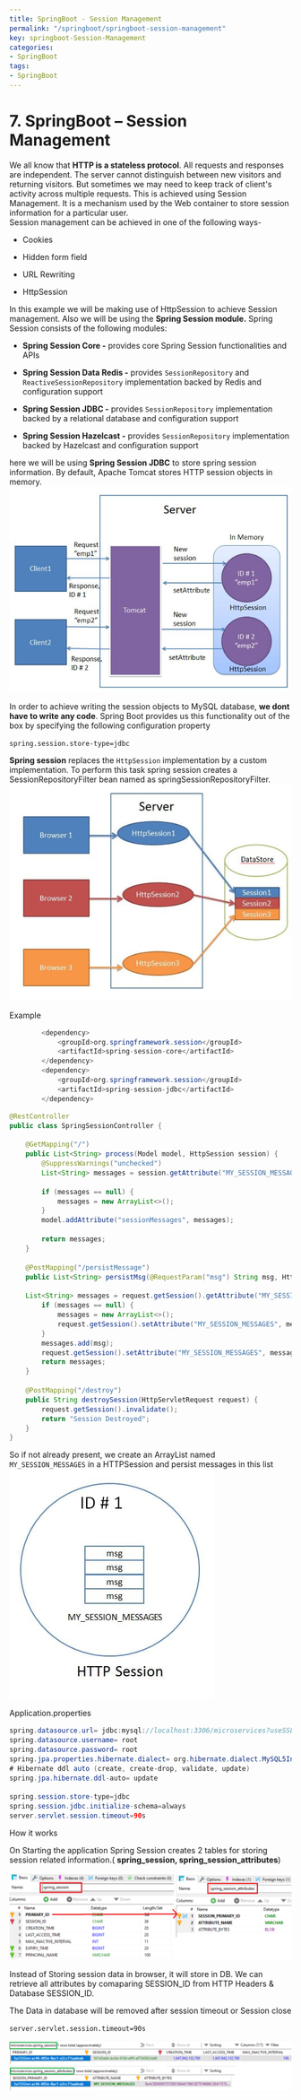 ```yaml
---
title: SpringBoot - Session Management
permalink: "/springboot/springboot-session-management"
key: springboot-Session-Management
categories:
- SpringBoot
tags:
- SpringBoot
---
```


# 7. SpringBoot – Session Management

We all know that **HTTP is a stateless protocol**. All requests and responses
are independent. The server cannot distinguish between new visitors and
returning visitors. But sometimes we may need to keep track of client's activity
across multiple requests. This is achieved using Session Management. It is a
mechanism used by the Web container to store session information for a
particular user.  
Session management can be achieved in one of the following ways-

-   Cookies

-   Hidden form field

-   URL Rewriting

-   HttpSession

In this example we will be making use of HttpSession to achieve Session
management. Also we will be using the **Spring Session module.** Spring Session
consists of the following modules:

-   **Spring Session Core -** provides core Spring Session functionalities and
    APIs

-   **Spring Session Data Redis -** provides `SessionRepository` and
    `ReactiveSessionRepository` implementation backed by Redis and configuration
    support

-   **Spring Session JDBC -** provides `SessionRepository` implementation backed
    by a relational database and configuration support

-   **Spring Session Hazelcast -** provides `SessionRepository` implementation
    backed by Hazelcast and configuration support

here we will be using **Spring Session JDBC** to store spring session
information. By default, Apache Tomcat stores HTTP session objects in memory.  
![](media/7043890fe4d5e2b4fa533b4fee1d3e4a.jpeg)

In order to achieve writing the session objects to MySQL database, **we dont
have to write any code**. Spring Boot provides us this functionality out of the
box by specifying the following configuration property

`spring.session.store-type=jdbc`

**Spring session** replaces the `HttpSession` implementation by a custom
implementation. To perform this task spring session creates a
SessionRepositoryFilter bean named as springSessionRepositoryFilter.  
![boot-50_6](media/2b6b2facd292c680314e0b4792ee1229.jpeg)

Example

```java
		<dependency>
			<groupId>org.springframework.session</groupId>
			<artifactId>spring-session-core</artifactId>
		</dependency>
		<dependency>
			<groupId>org.springframework.session</groupId>
			<artifactId>spring-session-jdbc</artifactId>
		</dependency>
```

```java
@RestController
public class SpringSessionController {

	@GetMapping("/")
	public List<String> process(Model model, HttpSession session) {
		@SuppressWarnings("unchecked")
		List<String> messages = session.getAttribute("MY_SESSION_MESSAGES");

		if (messages == null) {
			messages = new ArrayList<>();
		}
		model.addAttribute("sessionMessages", messages);

		return messages;
	}

	@PostMapping("/persistMessage")
	public List<String> persistMsg(@RequestParam("msg") String msg, HttpServletRequest request) {
		
	List<String> messages = request.getSession().getAttribute("MY_SESSION_MESSAGES");
		if (messages == null) {
			messages = new ArrayList<>();
			request.getSession().setAttribute("MY_SESSION_MESSAGES", messages);
		}
		messages.add(msg);
		request.getSession().setAttribute("MY_SESSION_MESSAGES", messages);
		return messages;
	}

	@PostMapping("/destroy")
	public String destroySession(HttpServletRequest request) {
		request.getSession().invalidate();
		return "Session Destroyed";
	}
}
```

So if not already present, we create an ArrayList named `MY_SESSION_MESSAGES` in
a HTTPSession and persist messages in this list  
![](media/18ac32ea996c767fa3a4b4e6091f4924.jpeg)

Application.properties

```java
spring.datasource.url= jdbc:mysql://localhost:3306/microservices?useSSL=false
spring.datasource.username= root
spring.datasource.password= root
spring.jpa.properties.hibernate.dialect= org.hibernate.dialect.MySQL5InnoDBDialect
# Hibernate ddl auto (create, create-drop, validate, update)
spring.jpa.hibernate.ddl-auto= update
 
spring.session.store-type=jdbc
spring.session.jdbc.initialize-schema=always
server.servlet.session.timeout=90s
```

How it works

On Starting the application Spring Session creates 2 tables for storing session
related information.( **spring_session, spring_session_attributes**)

![](media/ce0459548fc18da2a25b364dc3a7b968.png)

Instead of Storing session data in browser, it will store in DB. We can retrieve
all attributes by comaparing SESSION_ID from HTTP Headers & Database SESSION_ID.

The Data in database will be removed after session timeout or Session close

`server.servlet.session.timeout=90s`

![](media/2d2fe7060c3d5f49652b7bf2a2a96a8a.png)
